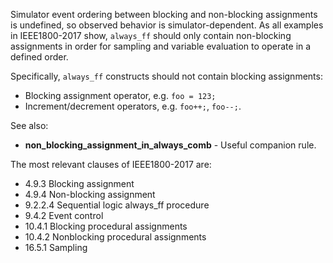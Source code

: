 Simulator event ordering between blocking and non-blocking assignments
is undefined, so observed behavior is simulator-dependent.
As all examples in IEEE1800-2017 show, `always_ff` should only contain
non-blocking assignments in order for sampling and variable evaluation
to operate in a defined order.

Specifically, `always_ff` constructs should not contain blocking assignments:

- Blocking assignment operator, e.g. `foo = 123;`
- Increment/decrement operators, e.g. `foo++;`, `foo--;`.

See also:

- **non_blocking_assignment_in_always_comb** - Useful companion rule.

The most relevant clauses of IEEE1800-2017 are:

- 4.9.3 Blocking assignment
- 4.9.4 Non-blocking assignment
- 9.2.2.4 Sequential logic always_ff procedure
- 9.4.2 Event control
- 10.4.1 Blocking procedural assignments
- 10.4.2 Nonblocking procedural assignments
- 16.5.1 Sampling
